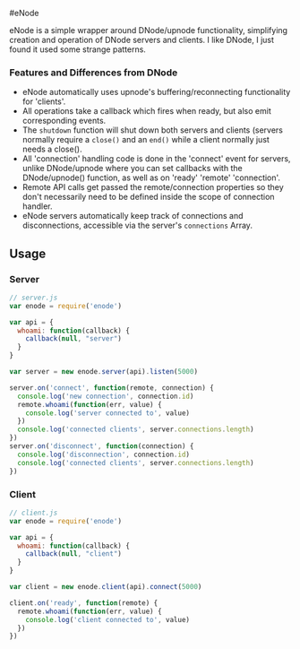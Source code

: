 #eNode

eNode is a simple wrapper around DNode/upnode functionality, simplifying creation and operation of DNode servers and clients. I like DNode, I just found it used some strange patterns.

### Features and Differences from DNode

* eNode automatically uses upnode's buffering/reconnecting functionality for 'clients'.
* All operations take a callback which fires when ready, but also emit corresponding events.
* The `shutdown` function will shut down both servers and clients
  (servers normally require a `close()` and an `end()` while a client normally just needs a close(). 
* All 'connection' handling code is done in the 'connect' event for
  servers, unlike DNode/upnode where you can set callbacks with the
DNode/upnode() function, as well as on 'ready' 'remote' 'connection'.
* Remote API calls get passed the remote/connection properties so they don't necessarily need to be defined inside the scope of connection handler.
* eNode servers automatically keep track of connections and
  disconnections, accessible via the server's `connections` Array.

## Usage

### Server

```javascript
// server.js
var enode = require('enode')

var api = {
  whoami: function(callback) {
    callback(null, "server")
  }
}

var server = new enode.server(api).listen(5000)

server.on('connect', function(remote, connection) {
  console.log('new connection', connection.id)
  remote.whoami(function(err, value) {
    console.log('server connected to', value)
  })
  console.log('connected clients', server.connections.length)
})
server.on('disconnect', function(connection) {
  console.log('disconnection', connection.id)
  console.log('connected clients', server.connections.length)
})

```

### Client

```javascript
// client.js
var enode = require('enode')

var api = {
  whoami: function(callback) {
    callback(null, "client")
  }
}

var client = new enode.client(api).connect(5000)

client.on('ready', function(remote) {
  remote.whoami(function(err, value) {
    console.log('client connected to', value)
  })
})

```


